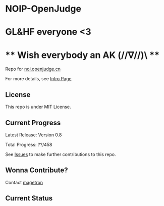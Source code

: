 # NOIP-OpenJudge

GL&HF everyone <3
====================
** Wish everybody an AK \(//∇//)\ **
====================

Repo for [noi.openjudge.cn](http://noi.openjudge.cn/)

For more details, see [Intro Page](http://magetron.github.io/NOIP-openjudge/)

## License

This repo is under MIT License.

## Current Progress

Latest Release: Version 0.8

Total Progress: ??/458 

See [Issues](https://github.com/magetron/NOIP-openjudge/issues) to make further contributions to this repo.

## Wonna Contribute?

Contact [magetron](http://scr.im/patrickw)

## Current Status


